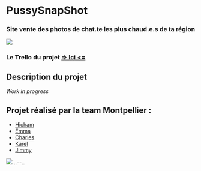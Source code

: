 # PussySnapShot 

### Site vente des photos de chat.te les plus chaud.e.s de ta région
![](https://media.giphy.com/media/l0HlUxUu3CqVAbees/giphy.gif)

### Le Trello du projet [=> Ici <=](https://trello.com/b/1SSYP56s/e-commerce-pussysnapshot)

## Description du projet 
*Work in progress*

## Projet réalisé par la team Montpellier : 
 - [Hicham](https://github.com/orgs/beachandsun/people/hich34)
 - [Emma](https://github.com/orgs/beachandsun/people/emcalvet)
 - [Charles](https://github.com/orgs/beachandsun/people/Hydref)
 - [Karel](https://github.com/orgs/beachandsun/people/Karel2)
 - [Jimmy](https://github.com/orgs/beachandsun/people/Hykios42)


![](https://media.giphy.com/media/l3972NsEV9WmulnWw/giphy.gif)
..--..